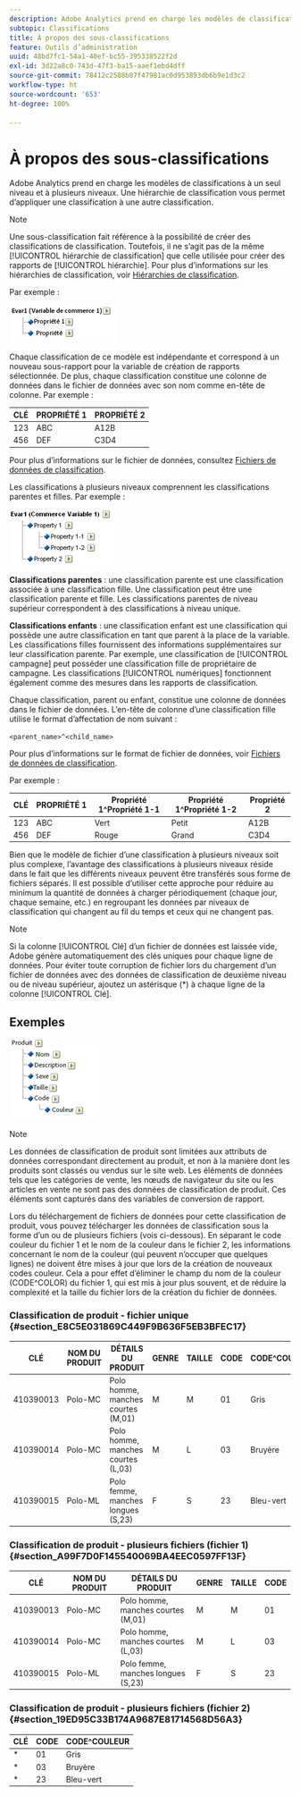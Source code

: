 ```yaml
---
description: Adobe Analytics prend en charge les modèles de classifications à un seul niveau et à plusieurs niveaux. Une hiérarchie de classification vous permet d’appliquer une classification à une autre classification.
subtopic: Classifications
title: À propos des sous-classifications
feature: Outils d’administration
uuid: 48bd7fc1-54a1-40ef-bc55-395338522f2d
exl-id: 3d22a8c0-743d-47f3-ba15-aaef1ebd4dff
source-git-commit: 78412c2588b07f47981ac0d953893db6b9e1d3c2
workflow-type: ht
source-wordcount: '653'
ht-degree: 100%

---
```


# À propos des sous-classifications

Adobe Analytics prend en charge les modèles de classifications à un seul niveau et à plusieurs niveaux. Une hiérarchie de classification vous permet d’appliquer une classification à une autre classification.

>[!NOTE]
>
>Une sous-classification fait référence à la possibilité de créer des classifications de classification. Toutefois, il ne s’agit pas de la même [!UICONTROL hiérarchie de classification] que celle utilisée pour créer des rapports de [!UICONTROL hiérarchie]. Pour plus d’informations sur les hiérarchies de classification, voir [Hiérarchies de classification](/help/admin/admin/conversion-var-admin/classification-hierarchies.md).

Par exemple :

![](assets/single-level-popup-C.png)

Chaque classification de ce modèle est indépendante et correspond à un nouveau sous-rapport pour la variable de création de rapports sélectionnée. De plus, chaque classification constitue une colonne de données dans le fichier de données avec son nom comme en-tête de colonne. Par exemple :

| CLÉ | PROPRIÉTÉ 1 | PROPRIÉTÉ 2 |
|---|---|---|
| 123 | ABC | A12B |
| 456 | DEF | C3D4 |

Pour plus d’informations sur le fichier de données, consultez   [Fichiers de données de classification](/help/components/classifications/importer/c-saint-data-files.md).

Les classifications à plusieurs niveaux comprennent les classifications parentes et filles. Par exemple :

![](assets/Multi-Level-Class-popup.png)

**Classifications parentes** : une classification parente est une classification associée à une classification fille. Une classification peut être une classification parente et fille. Les classifications parentes de niveau supérieur correspondent à des classifications à niveau unique.

**Classifications enfants** : une classification enfant est une classification qui possède une autre classification en tant que parent à la place de la variable. Les classifications filles fournissent des informations supplémentaires sur leur classification parente. Par exemple, une classification de [!UICONTROL campagne] peut posséder une classification fille de propriétaire de campagne. Les classifications [!UICONTROL numériques] fonctionnent également comme des mesures dans les rapports de classification.

Chaque classification, parent ou enfant, constitue une colonne de données dans le fichier de données. L’en-tête de colonne d’une classification fille utilise le format d’affectation de nom suivant :

`<parent_name>^<child_name>`

Pour plus d’informations sur le format de fichier de données, voir [Fichiers de données de classification](/help/components/classifications/importer/c-saint-data-files.md).

Par exemple :

| CLÉ | PROPRIÉTÉ 1 | Propriété 1^Propriété 1-1 | Propriété 1^Propriété 1-2 | Propriété 2 |
|---|---|---|---|---|
| 123 | ABC | Vert | Petit | A12B |
| 456 | DEF | Rouge | Grand | C3D4 |

Bien que le modèle de fichier d’une classification à plusieurs niveaux soit plus complexe, l’avantage des classifications à plusieurs niveaux réside dans le fait que les différents niveaux peuvent être transférés sous forme de fichiers séparés. Il est possible d’utiliser cette approche pour réduire au minimum la quantité de données à charger périodiquement (chaque jour, chaque semaine, etc.) en regroupant les données par niveaux de classification qui changent au fil du temps et ceux qui ne changent pas.

>[!NOTE]
>
>Si la colonne [!UICONTROL Clé] d’un fichier de données est laissée vide, Adobe génère automatiquement des clés uniques pour chaque ligne de données. Pour éviter toute corruption de fichier lors du chargement d’un fichier de données avec des données de classification de deuxième niveau ou de niveau supérieur, ajoutez un astérisque (*) à chaque ligne de la colonne [!UICONTROL Clé].

## Exemples

![](assets/sample-product-classifications.png)

>[!NOTE]
>
>Les données de classification de produit sont limitées aux attributs de données correspondant directement au produit, et non à la manière dont les produits sont classés ou vendus sur le site web. Les éléments de données tels que les catégories de vente, les nœuds de navigateur du site ou les articles en vente ne sont pas des données de classification de produit. Ces éléments sont capturés dans des variables de conversion de rapport.

Lors du téléchargement de fichiers de données pour cette classification de produit, vous pouvez télécharger les données de classification sous la forme d’un ou de plusieurs fichiers (vois ci-dessous). En séparant le code couleur du fichier 1 et le nom de la couleur dans le fichier 2, les informations concernant le nom de la couleur (qui peuvent n’occuper que quelques lignes) ne doivent être mises à jour que lors de la création de nouveaux codes couleur. Cela a pour effet d’éliminer le champ du nom de la couleur (CODE^COLOR) du fichier 1, qui est mis à jour plus souvent, et de réduire la complexité et la taille du fichier lors de la création du fichier de données.

### Classification de produit - fichier unique {#section_E8C5E031869C449F9B636F5EB3BFEC17}

| CLÉ | NOM DU PRODUIT | DÉTAILS DU PRODUIT | GENRE | TAILLE | CODE | CODE^COULEUR |
|---|---|---|---|---|---|---|
| 410390013 | Polo-MC | Polo homme, manches courtes (M,01) | M | M | 01 | Gris |
| 410390014 | Polo-MC | Polo homme, manches courtes (L,03) | M | L | 03 | Bruyère |
| 410390015 | Polo-ML | Polo femme, manches longues (S,23) | F | S | 23 | Bleu-vert |

### Classification de produit - plusieurs fichiers (fichier 1)  {#section_A99F7D0F145540069BA4EEC0597FF13F}

| CLÉ | NOM DU PRODUIT | DÉTAILS DU PRODUIT | GENRE | TAILLE | CODE |
|---|---|---|---|---|---|
| 410390013 | Polo-MC | Polo homme, manches courtes (M,01) | M | M | 01 |
| 410390014 | Polo-MC | Polo homme, manches courtes (L,03) | M | L | 03 |
| 410390015 | Polo-ML | Polo femme, manches longues (S,23) | F | S | 23 |

### Classification de produit - plusieurs fichiers (fichier 2)  {#section_19ED95C33B174A9687E81714568D56A3}

| CLÉ | CODE | CODE^COULEUR |
|---|---|---|
| * | 01 | Gris |
| * | 03 | Bruyère |
| * | 23 | Bleu-vert |

